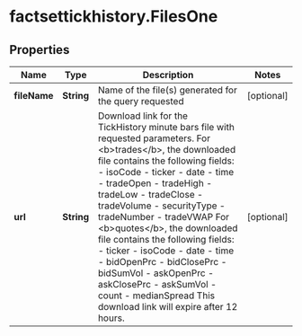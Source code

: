 # factsettickhistory.FilesOne

## Properties

Name | Type | Description | Notes
------------ | ------------- | ------------- | -------------
**fileName** | **String** | Name of the file(s) generated for the query requested | [optional] 
**url** | **String** | Download link for the TickHistory minute bars file with requested parameters.  For &lt;b&gt;trades&lt;/b&gt;, the downloaded file contains the following fields: - isoCode - ticker - date - time - tradeOpen - tradeHigh - tradeLow - tradeClose - tradeVolume - securityType - tradeNumber - tradeVWAP  For &lt;b&gt;quotes&lt;/b&gt;, the downloaded file contains the following fields: - ticker - isoCode - date - time - bidOpenPrc - bidClosePrc - bidSumVol - askOpenPrc - askClosePrc - askSumVol - count - medianSpread  This download link will expire after 12 hours.  | [optional] 


